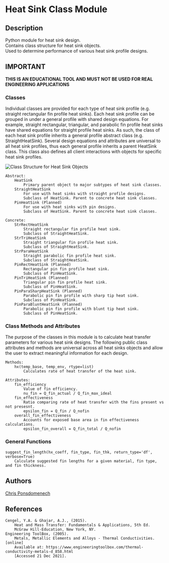 # Heat Sink Class Module

## Description

<p>
Python module for heat sink design.<br>
Contains class structure for heat sink objects.<br>
Used to determine performance of various heat sink profile designs.<br>
</p>

## IMPORTANT

<p><strong>THIS IS AN EDUCATIONAL TOOL AND MUST NOT BE USED FOR REAL ENGINEERING APPLICATIONS</strong></p>

### Classes

<p>
Individual classes are provided for each type of heat sink profile (e.g. straight rectangular fin profile heat sinks). Each heat sink profile can be grouped in under a general profile with shared design equations. For example, straight rectangular, triangular, and parabolic fin profile heat sinks have shared equations for straight profile heat sinks. As such, the class of each heat sink profile inherits a general profile abstract class (e.g. StraightHeatSink). Several design equations and attributes are universal to all heat sink profiles, thus each general profile inherits a parent HeatSink class. This class also defines all client interactions with objects for specific heat sink profiles.
</p>

![Class Structure for Heat Sink Objects](/resources/obj_structure.png)

```
Abstract:
    HeatSink
        Primary parent object to major subtypes of heat sink classes.
    StraightHeatSink
        For use with heat sinks with straight profile designs.
        Subclass of HeatSink. Parent to concrete heat sink classes.
    PinHeatSink (Planned)
        For use with heat sinks with pin designs.
        Subclass of HeatSink. Parent to concrete heat sink classes.

Concrete:
    StrRectHeatSink
        Straight rectangular fin profile heat sink.
        Subclass of StraightHeatSink.
    StrTriHeatSink
        Straight triangular fin profile heat sink.
        Subclass of StraightHeatSink.
    StrParaHeatSink
        Straight parabolic fin profile heat sink.
        Subclass of StraightHeatSink.
    PinRectHeatSink (Planned)
        Rectangular pin fin profile heat sink.
        Subclass of PinHeatSink.
    PinTriHeatSink (Planned)
        Triangular pin fin profile heat sink.
        Subclass of PinHeatSink.
    PinParaSharpHeatSink (Planned)
        Parabolic pin fin profile with sharp tip heat sink.
        Subclass of PinHeatSink.
    PinParaBluntHeatSink (Planned)
        Parabolic pin fin profile with blunt tip heat sink.
        Subclass of PinHeatSink.
```

### Class Methods and Attributes

<p>
The purpose of the classes in this module is to calculate heat transfer parameters for various heat sink designs. The following public class attributes and methods are universal across all heat sinks objects and allow the user to extract meaningful information for each design.
</p>

```
Methods:
    hx(temp_base, temp_env, rtype=list)
        Calculates rate of heat transfer of the heat sink.

Attributes:
    fin_efficiency
        Value of fin efficiency.
        nu_fin = Q_fin_actual / Q_fin_max_ideal
    fin_effectiveness
        Ratio comparing rate of heat transfer with the fins present vs not presesnt.
        epsilon_fin = Q_fin / Q_nofin
    overall_fin_effectiveness
        Accounts for exposed base area in fin effectiveness calculations.
        epsilon_fin_overall = Q_fin_total / Q_nofin
```

### General Functions
```
suggest_fin_length(hx_coeff, fin_type, fin_thk, return_type='df', verbose=True)
    Calculate suggested fin lengths for a given material, fin type, and fin thickness.
```

## Authors

[Chris Ponsdomenech](https://github.com/pons-dev)

## References
    Cengel, Y.A. & Ghajar, A.J., (2015).
        Heat and Mass Transfer: Fundamentals & Applications, 5th Ed.
        McGraw Hill-Education, New York, NY.
    Engineering ToolBox, (2005). 
        Metals, Metallic Elements and Alloys - Thermal Conductivities. [online] 
        Available at: https://www.engineeringtoolbox.com/thermal-conductivity-metals-d_858.html 
        [Accessed 21 Dec 2021].
